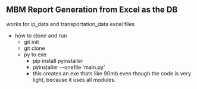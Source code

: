 ## MBM Report Generation from Excel as the DB

works for ip_data and transportation_data excel files


* how to clone and run
    * git init
    * git clone
    * py to exe 
        * pip install pyinstaller
        * pyinstaller --onefile 'main.py'
        * this creates an exe thats like 90mb even though the code is very light, because it uses all modules. 